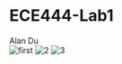 # ECE444-Lab1
Alan Du
<br/>
![first](https://user-images.githubusercontent.com/39738139/133839988-91e7d513-df31-4286-b1d4-90d7bb821d92.png)
![2](https://user-images.githubusercontent.com/39738139/133840083-73cac4bc-5a9e-4d40-9c4a-42f7e5121a77.png)
![3](https://user-images.githubusercontent.com/39738139/133840173-8e2d4159-738a-48b3-8706-3a0a948947c4.png)
